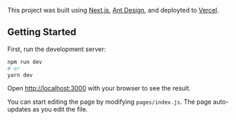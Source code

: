 This project was built using [Next.js](https://nextjs.org/), [Ant Design](https://ant.design/), and deployted to [Vercel](https://vercel.com/).

## Getting Started

First, run the development server:

```bash
npm run dev
# or
yarn dev
```

Open [http://localhost:3000](http://localhost:3000) with your browser to see the result.

You can start editing the page by modifying `pages/index.js`. The page auto-updates as you edit the file.

